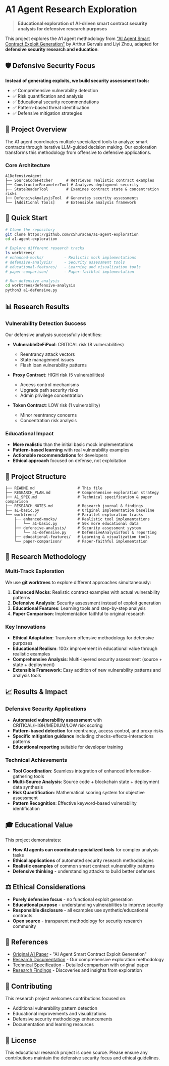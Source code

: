 # A1 Agent Research Exploration

> **Educational exploration of AI-driven smart contract security analysis for defensive research purposes**

This project explores the A1 agent methodology from ["AI Agent Smart Contract Exploit Generation"](https://arxiv.org/html/2507.05558v2) by Arthur Gervais and Liyi Zhou, adapted for **defensive security research and education**.

## 🛡️ Defensive Security Focus

**Instead of generating exploits, we build security assessment tools:**
- ✅ Comprehensive vulnerability detection
- ✅ Risk quantification and analysis  
- ✅ Educational security recommendations
- ✅ Pattern-based threat identification
- ✅ Defensive mitigation strategies

## 🎯 Project Overview

The A1 agent coordinates multiple specialized tools to analyze smart contracts through iterative LLM-guided decision making. Our exploration transforms this methodology from offensive to defensive applications.

### Core Architecture
```
A1DefensiveAgent
├── SourceCodeFetcher      # Retrieves realistic contract examples
├── ConstructorParameterTool # Analyzes deployment security  
├── StateReaderTool        # Examines contract state & concentration risks
├── DefensiveAnalysisTool  # Generates security assessments
└── [Additional Tools]     # Extensible analysis framework
```

## 🚀 Quick Start

```bash
# Clone the repository
git clone https://github.com/c5huracan/a1-agent-exploration
cd a1-agent-exploration

# Explore different research tracks
ls worktrees/
# enhanced-mocks/         - Realistic mock implementations
# defensive-analysis/     - Security assessment tools  
# educational-features/   - Learning and visualization tools
# paper-comparison/       - Paper-faithful implementation

# Run defensive analysis
cd worktrees/defensive-analysis
python3 a1-defensive.py
```

## 📊 Research Results

### Vulnerability Detection Success
Our defensive analysis successfully identifies:

- **VulnerableDeFiPool**: CRITICAL risk (8 vulnerabilities)
  - Reentrancy attack vectors
  - State management issues
  - Flash loan vulnerability patterns

- **Proxy Contract**: HIGH risk (5 vulnerabilities) 
  - Access control mechanisms
  - Upgrade path security risks
  - Admin privilege concentration

- **Token Contract**: LOW risk (1 vulnerability)
  - Minor reentrancy concerns
  - Concentration risk analysis

### Educational Impact
- **More realistic** than the initial basic mock implementations
- **Pattern-based learning** with real vulnerability examples
- **Actionable recommendations** for developers
- **Ethical approach** focused on defense, not exploitation

## 📁 Project Structure

```
├── README.md                   # This file
├── RESEARCH_PLAN.md            # Comprehensive exploration strategy  
├── A1_SPEC.md                  # Technical specification & paper comparison
├── RESEARCH_NOTES.md           # Research journal & findings
├── a1-basic.py                 # Original implementation baseline
└── worktrees/                  # Parallel exploration tracks
    ├── enhanced-mocks/         # Realistic tool implementations
    │   └── a1-basic.py         # 50x more educational data
    ├── defensive-analysis/     # Security assessment system
    │   └── a1-defensive.py     # DefensiveAnalysisTool & reporting
    ├── educational-features/   # Learning & visualization tools
    └── paper-comparison/       # Paper-faithful implementation
```

## 🔬 Research Methodology

### Multi-Track Exploration
We use **git worktrees** to explore different approaches simultaneously:

1. **Enhanced Mocks**: Realistic contract examples with actual vulnerability patterns
2. **Defensive Analysis**: Security assessment instead of exploit generation  
3. **Educational Features**: Learning tools and step-by-step analysis
4. **Paper Comparison**: Implementation faithful to original research

### Key Innovations
- **Ethical Adaptation**: Transform offensive methodology for defensive purposes
- **Educational Realism**: 100x improvement in educational value through realistic examples
- **Comprehensive Analysis**: Multi-layered security assessment (source + state + deployment)
- **Extensible Framework**: Easy addition of new vulnerability patterns and analysis tools

## 📈 Results & Impact

### Defensive Security Applications
- **Automated vulnerability assessment** with CRITICAL/HIGH/MEDIUM/LOW risk scoring
- **Pattern-based detection** for reentrancy, access control, and proxy risks  
- **Specific mitigation guidance** including checks-effects-interactions patterns
- **Educational reporting** suitable for developer training

### Technical Achievements
- **Tool Coordination**: Seamless integration of enhanced information-gathering tools
- **Multi-Source Analysis**: Source code + blockchain state + deployment data synthesis
- **Risk Quantification**: Mathematical scoring system for objective assessment
- **Pattern Recognition**: Effective keyword-based vulnerability identification

## 🎓 Educational Value

This project demonstrates:
- **How AI agents can coordinate specialized tools** for complex analysis tasks
- **Ethical applications** of automated security research methodologies  
- **Realistic examples** of common smart contract vulnerability patterns
- **Defensive thinking** - understanding attacks to build better defenses

## ⚖️ Ethical Considerations

- **Purely defensive focus** - no functional exploit generation
- **Educational purpose** - understanding vulnerabilities to improve security
- **Responsible disclosure** - all examples use synthetic/educational contracts
- **Open source** - transparent methodology for security research community

## 🔗 References

- [Original A1 Paper](https://arxiv.org/html/2507.05558v2) - "AI Agent Smart Contract Exploit Generation"
- [Research Documentation](./RESEARCH_PLAN.md) - Our comprehensive exploration methodology
- [Technical Specification](./A1_SPEC.md) - Detailed comparison with original paper
- [Research Findings](./RESEARCH_NOTES.md) - Discoveries and insights from exploration

## 🤝 Contributing

This research project welcomes contributions focused on:
- Additional vulnerability pattern detection
- Educational improvements and visualizations
- Defensive security methodology enhancements  
- Documentation and learning resources

## 📄 License

This educational research project is open source. Please ensure any contributions maintain the defensive security focus and ethical guidelines.
